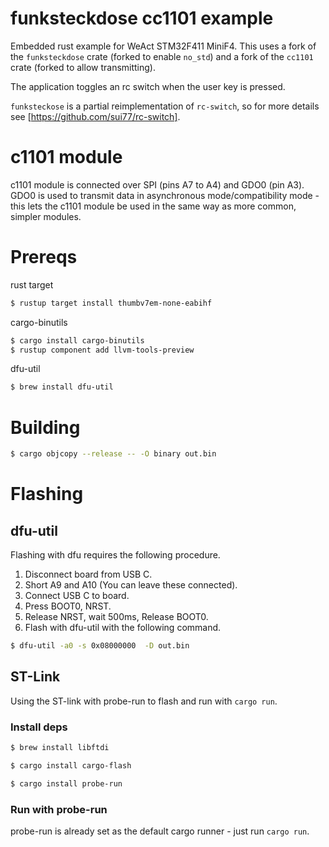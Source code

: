 # funksteckdose cc1101 example

Embedded rust example for WeAct STM32F411 MiniF4.
This uses a fork of the `funksteckdose` crate (forked to enable `no_std`) and
a fork of the `cc1101` crate (forked to allow transmitting).

The application toggles an rc switch when the user key is pressed.

`funksteckose` is a partial reimplementation of `rc-switch`,
so for more details see [https://github.com/sui77/rc-switch].

# c1101 module

c1101 module is connected over SPI (pins A7 to A4) and GDO0 (pin A3).
GDO0 is used to transmit data in asynchronous mode/compatibility mode -
this lets the c1101 module be used in the same way as more common, simpler modules.

# Prereqs
 
rust target

```sh
$ rustup target install thumbv7em-none-eabihf
```

cargo-binutils

```sh
$ cargo install cargo-binutils
$ rustup component add llvm-tools-preview
```

dfu-util

```sh
$ brew install dfu-util
```

# Building

```sh
$ cargo objcopy --release -- -O binary out.bin
```

# Flashing

## dfu-util

Flashing with dfu requires the following procedure.
1. Disconnect board from USB C.
2. Short A9 and A10 (You can leave these connected).
3. Connect USB C to board.
4. Press BOOT0, NRST.
5. Release NRST, wait 500ms, Release BOOT0.
6. Flash with dfu-util with the following command.

```sh
$ dfu-util -a0 -s 0x08000000  -D out.bin
```

## ST-Link

Using the ST-link with probe-run to flash and run with `cargo run`.

### Install deps

```sh
$ brew install libftdi
```

```sh
$ cargo install cargo-flash
```

```sh
$ cargo install probe-run
```

### Run with probe-run

probe-run is already set as the default cargo runner - just run `cargo run`.
